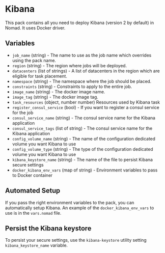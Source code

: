 # Kibana

This pack contains all you need to deploy Kibana (version 2 by default) in Nomad. It uses Docker driver.


## Variables

- `job_name` (string) - The name to use as the job name which overrides using the pack name.
- `region` (string) - The region where jobs will be deployed.
- `datacenters` (list of strings) - A list of datacenters in the region which are eligible for task placement.
- `namespace` (string) - The namespace where the job should be placed.
- `constraints` (string) - Constraints to apply to the entire job.
- `image_name` (string) - The docker image name.
- `image_tag` (string) - The docker image tag.
- `task_resources` (object, number number) Resources used by Kibana task
- `register_consul_service` (bool) - If you want to register a consul service for the job
- `consul_service_name` (string) - The consul service name for the Kibana application
- `consul_service_tags` (list of string) - The consul service name for the Kibana application
- `config_volume_name` (string) - The name of the configuration dedicated volume you want Kibana to use
- `config_volume_type` (string) - The type of the configuration dedicated volume you want Kibana to use
- `kibana_keystore_name` (string) - The name of the file to persist Kibana secure settings
- `docker_kibana_env_vars` (map of string) - Environment variables to pass to Docker container

## Automated Setup

If you pass the right environment variables to the pack, you can automatically setup Kibana.
An example of the `docker_kibana_env_vars` to use is in the `vars.nomad` file.

## Persist the Kibana keystore

To persist your secure settings, use the `kibana-keystore` utility setting `kibana_keystore_name` variable. 
